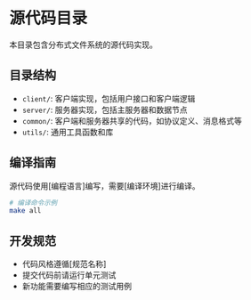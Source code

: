 # 源代码目录

本目录包含分布式文件系统的源代码实现。

## 目录结构

- `client/`: 客户端实现，包括用户接口和客户端逻辑
- `server/`: 服务器实现，包括主服务器和数据节点
- `common/`: 客户端和服务器共享的代码，如协议定义、消息格式等
- `utils/`: 通用工具函数和库

## 编译指南

源代码使用[编程语言]编写，需要[编译环境]进行编译。

```bash
# 编译命令示例
make all
```

## 开发规范

- 代码风格遵循[规范名称]
- 提交代码前请运行单元测试
- 新功能需要编写相应的测试用例
```
